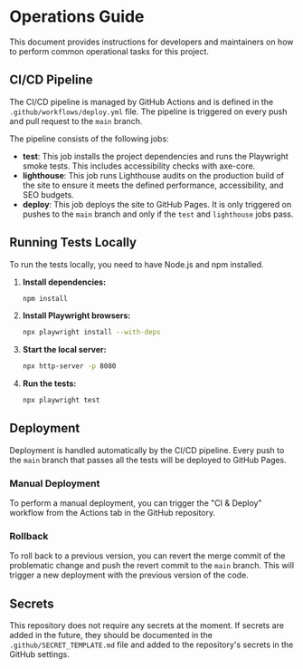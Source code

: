 # Operations Guide

This document provides instructions for developers and maintainers on how to perform common operational tasks for this project.

## CI/CD Pipeline

The CI/CD pipeline is managed by GitHub Actions and is defined in the `.github/workflows/deploy.yml` file. The pipeline is triggered on every push and pull request to the `main` branch.

The pipeline consists of the following jobs:

- **test**: This job installs the project dependencies and runs the Playwright smoke tests. This includes accessibility checks with axe-core.
- **lighthouse**: This job runs Lighthouse audits on the production build of the site to ensure it meets the defined performance, accessibility, and SEO budgets.
- **deploy**: This job deploys the site to GitHub Pages. It is only triggered on pushes to the `main` branch and only if the `test` and `lighthouse` jobs pass.

## Running Tests Locally

To run the tests locally, you need to have Node.js and npm installed.

1.  **Install dependencies:**

    ```bash
    npm install
    ```

2.  **Install Playwright browsers:**

    ```bash
    npx playwright install --with-deps
    ```

3.  **Start the local server:**

    ```bash
    npx http-server -p 8080
    ```

4.  **Run the tests:**
    ```bash
    npx playwright test
    ```

## Deployment

Deployment is handled automatically by the CI/CD pipeline. Every push to the `main` branch that passes all the tests will be deployed to GitHub Pages.

### Manual Deployment

To perform a manual deployment, you can trigger the "CI & Deploy" workflow from the Actions tab in the GitHub repository.

### Rollback

To roll back to a previous version, you can revert the merge commit of the problematic change and push the revert commit to the `main` branch. This will trigger a new deployment with the previous version of the code.

## Secrets

This repository does not require any secrets at the moment. If secrets are added in the future, they should be documented in the `.github/SECRET_TEMPLATE.md` file and added to the repository's secrets in the GitHub settings.
